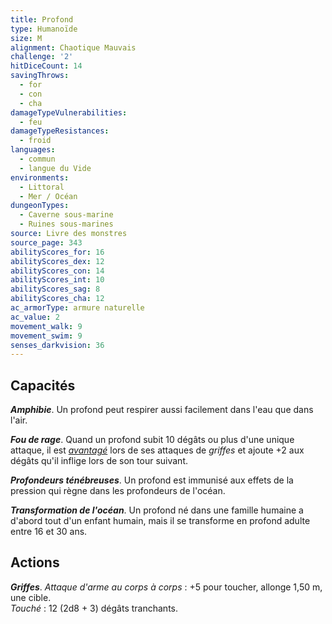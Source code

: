 ```yaml
---
title: Profond
type: Humanoïde
size: M
alignment: Chaotique Mauvais
challenge: '2'
hitDiceCount: 14
savingThrows:
  - for
  - con
  - cha
damageTypeVulnerabilities:
  - feu
damageTypeResistances:
  - froid
languages:
  - commun
  - langue du Vide
environments:
  - Littoral
  - Mer / Océan
dungeonTypes:
  - Caverne sous-marine
  - Ruines sous-marines
source: Livre des monstres
source_page: 343
abilityScores_for: 16
abilityScores_dex: 12
abilityScores_con: 14
abilityScores_int: 10
abilityScores_sag: 8
abilityScores_cha: 12
ac_armorType: armure naturelle
ac_value: 2
movement_walk: 9
movement_swim: 9
senses_darkvision: 36
---
```

## Capacités
_**Amphibie**_. Un profond peut respirer aussi facilement dans l'eau que dans l'air.

_**Fou de rage**_. Quand un profond subit 10 dégâts ou plus d'une unique attaque, il est [_avantagé_](/utiliser-les-caracteristiques/#avantage-et-desavantage) lors de ses attaques de _griffes_ et ajoute +2 aux dégâts qu'il inflige lors de son tour suivant.

_**Profondeurs ténébreuses**_. Un profond est immunisé aux effets de la pression qui règne dans les profondeurs de l'océan.

_**Transformation de l'océan**_. Un profond né dans une famille humaine a d'abord tout d'un enfant humain, mais il se transforme en profond adulte entre 16 et 30 ans.

## Actions
_**Griffes**_. _Attaque d'arme au corps à corps_ : +5 pour toucher, allonge 1,50 m, une cible.  
_Touché_ : 12 (2d8 + 3) dégâts tranchants.
